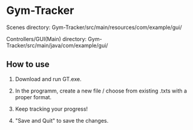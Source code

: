 # Gym-Tracker
Scenes directory:               Gym-Tracker/src/main/resources/com/example/gui/

Controllers/GUI(Main) directory:     Gym-Tracker/src/main/java/com/example/gui/
## How to use
1) Download and run GT.exe.

2) In the programm, create a new file / choose from existing .txts with a proper format.

3) Keep tracking your progress!

4) "Save and Quit" to save the changes.
